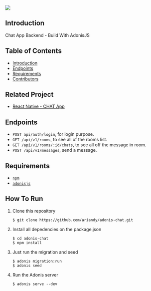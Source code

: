 <a href="">
  <img src="https://img.shields.io/badge/Project-AdonisJS-brightgreen.svg"/>
</a>

## Introduction
Chat App Backend - Build With AdonisJS

## Table of Contents

- [Introduction](#introduction)
- [Endpoints](#endpoints)
- [Requirements](#requirements)
- [Contributors](#contributors)

## Related Project
* <a href="https://github.com/ariandy/chat-frontend">React Native - CHAT App</a>

## Endpoints
* `POST api/auth/login`, for login purpose.
* `GET /api/v1/rooms`, to see all of the rooms list.
* `GET /api/v1/rooms/:id/chats`, to see all off the message in room.
* `POST /api/v1/messages`, send a message.

## Requirements
* [`npm`](https://www.npmjs.com/get-npm)
* [`adonisjs`](https://adonisjs.com)


## How To Run

1. Clone this repository
   ```
   $ git clone https://github.com/ariandy/adonis-chat.git
   ```
2. Install all depedencies on the package.json
   ```
   $ cd adonis-chat
   $ npm install
   ```
3. Just run the migration and seed
   ```
   $ adonis migration:run
   $ adonis seed
   ```
4. Run the Adonis server
   ```
   $ adonis serve --dev
   ```
